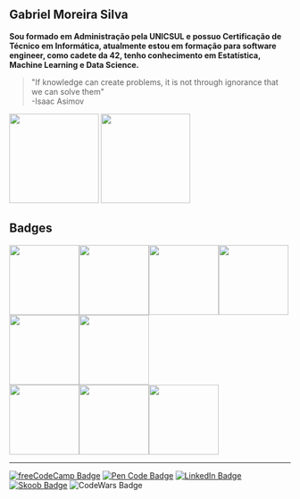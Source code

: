 ## Gabriel Moreira Silva

**Sou formado em Administração pela UNICSUL e possuo Certificação de Técnico em Informática, atualmente estou em formação para software engineer, como cadete da 42, tenho conhecimento em Estatística, Machine Learning e Data Science.**

> "If knowledge can create problems, it is not through ignorance that we can solve them"<br>
>  -Isaac Asimov

<img height="160em" src="https://github-readme-stats.vercel.app/api/top-langs/?username=GabMoreiraSilva&layout=compact&hide=jupyter%20notebook&theme=merko"/> <img height="160em" src="https://github-readme-stats.vercel.app/api?username=GabMoreiraSilva&show_icons=true&theme=merko"/>

## Badges<br>
<img height="125px" src="https://images.credly.com/images/d7321425-c989-4bf9-846a-cd2a647d213b/Data_Sci_Foundations_Level_2_-_CC_-_2019.png"/><img height="125px" src="https://images.credly.com/images/dfd6eb51-4caa-4ffe-b107-85ece064370c/Data_Science_Methodologies.png"/><img height="125px" src="https://images.credly.com/images/de9471ce-018c-4bf4-af49-5c9c1d488613/Data_Science_Tools.png"/><img height="125px" src="https://images.credly.com/images/feef3ba3-aa7d-4b0a-aed9-7481e5546f33/Fit_to_Learn_-_Data_Analyst.png"/><img height="125px" src="https://images.credly.com/images/7077806b-8078-4a80-9f31-ce8965005fcf/Fit_to_Learn_-_Cybersecurity_Professional.png"/><img height="125px" src="https://images.credly.com/images/7999c12f-3903-4d07-a385-fdb655aee344/Fit_to_Learn_-_Linux_System_Administrator.png"/><br>
<img height="125px" src="https://game.42sp.org.br/static/assets/achievements/libftm.png"/><img height="125px" src="https://game.42sp.org.br/static/assets/achievements/get_next_linem.png"/><img height="125px" src="https://game.42sp.org.br/static/assets/achievements/ft_printfe.png"/>

***
[![freeCodeCamp Badge](https://img.shields.io/badge/FreeCodeCamp-A10220?style=style=flat-squarelabelColor=A10220&logo=Freecodecamp&logoColor=white&link=https://www.freecodecamp.org/gabmoreirasilva)](https://www.freecodecamp.org/gabmoreirasilva) [![Pen Code Badge](https://img.shields.io/badge/Codepen-A10220?style=style=flat-squarelabelColor=A10220&logo=Codepen&logoColor=white&link=https:https://codepen.io/Barboca)](https://codepen.io/Barboca) [![LinkedIn Badge](https://img.shields.io/badge/LinkedIn-A10220?style=flat-square&labelColor=A10220&logo=linkedin&logoColor=white&link=https://www.linkedin.com/in/gabriel-moreira-silva-1aab98163/)](https://www.linkedin.com/in/gabriel-moreira-silva-1aab98163/) [![Skoob Badge](https://img.shields.io/badge/Skoob-A10220?style=flat-square&labelColor=A10220&&logo=bookstack&logoColor=white)](https://www.skoob.com.br/perfil/GabMoreiraSilva) ![CodeWars Badge](https://www.codewars.com/users/GabMoreiraSilva/badges/micro)
